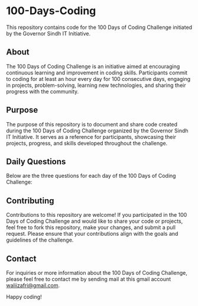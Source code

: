 # 100-Days-Coding

This repository contains code for the 100 Days of Coding Challenge initiated by the Governor Sindh IT Initiative.

## About

The 100 Days of Coding Challenge is an initiative aimed at encouraging continuous learning and improvement in coding skills. Participants commit to coding for at least an hour every day for 100 consecutive days, engaging in projects, problem-solving, learning new technologies, and sharing their progress with the community.

## Purpose

The purpose of this repository is to document and share code created during the 100 Days of Coding Challenge organized by the Governor Sindh IT Initiative. It serves as a reference for participants, showcasing their projects, progress, and skills developed throughout the challenge.

## Daily Questions

Below are the three questions for each day of the 100 Days of Coding Challenge:

## Contributing

Contributions to this repository are welcome! If you participated in the 100 Days of Coding Challenge and would like to share your code or projects, feel free to fork this repository, make your changes, and submit a pull request. Please ensure that your contributions align with the goals and guidelines of the challenge.

## Contact

For inquiries or more information about the 100 Days of Coding Challenge, please feel free to contact me by sending mail at this gmail account waliizafri@gmail.com.

Happy coding!

